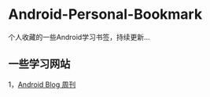 # Android-Personal-Bookmark
个人收藏的一些Android学习书签，持续更新...


一些学习网站
-------
1，[Android Blog 周刊](http://www.androidblog.cn/?_blank) 
